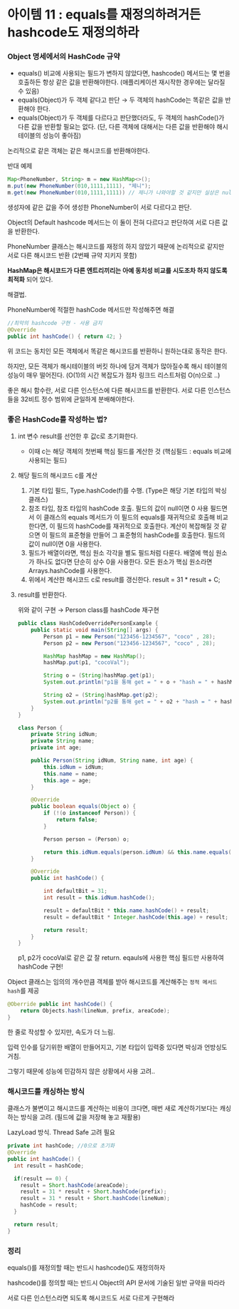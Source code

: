 # 아이템 11 : equals를 재정의하려거든 hashcode도 재정의하라

### Object 명세에서의 HashCode 규약

- equals() 비교에 사용되는 필드가 변하지 않았다면, hashcode() 메서드는 몇 번을 호출하든 항상 같은 값을 반환해야한다. (애플리케이션 재시작한 경우에는 달라질 수 있음)
- equals(Object)가 두 객체 같다고 판단 → 두 객체의 hashCode는 똑같은 값을 반환해야 한다.
- equals(Object)가 두 객체를 다르다고 판단했더라도, 두 객체의 hashCode()가 다른 값을 반환할 필요는 없다. (단, 다른 객체에 대해서는 다른 값을 반환해야 해시테이블의 성능이 좋아짐)


논리적으로 같은 객체는 같은 해시코드를 반환해야한다.

반대 예제

```java
Map<PhoneNumber, String> m = new HashMap<>();
m.put(new PhoneNumber(010,1111,1111), "제니");
m.get(new PhoneNumber(010,1111,1111)) // 제니가 나와야할 것 같지만 실상은 null
```

생성자에 같은 값을 주어 생성한 PhoneNumber이 서로 다르다고 판단.

Object의 Default hashcode 메서드는 이 둘이 전혀 다르다고 판단하여 서로 다른 값을 반환한다.

PhoneNumber 클래스는 해시코드를 재정의 하지 않았기 때문에 논리적으로 같지만 서로 다른 해시코드 반환 (2번째 규약 지키지 못함)

**HashMap은 해시코드가 다른 엔트리끼리는 아예 동치성 비교를 시도조차 하지 않도록 최적화** 되어 있다.

해결법.

PhoneNumber에 적절한 hashCode 메서드만 작성해주면 해결

```java
//최악의 hashcode 구현 - 사용 금지
@Override
public int hashCode() { return 42; }
```

위 코드는 동치인 모든 객체에서 똑같은 해시코드를 반환하니 원하는대로 동작은 한다.

하지만, 모든 객체가 해시테이블의 버킷 하나에 담겨 객체가 많아질수록 해시 테이블의 성능이 매우 떨어진다. (O(1)의 시간 복잡도가 점차 링크드 리스트처럼 O(n)으로 ..)

좋은 해시 함수란, 서로 다른 인스턴스에 다른 해시코드를 반환한다. 서로 다른 인스턴스들을 32비트 정수 범위에 균일하게 분배해야한다.

### 좋은 HashCode를 작성하는 법?

1. int 변수 result를 선언한 후 값c로 초기화한다.
    - 이때 c는 해당 객체의 첫번째 핵심 필드를 계산한 것 (핵심필드 : equals 비교에 사용되는 필드)
2. 해당 필드의 해시코드 c를 계산
    1. 기본 타입 필드,
       Type.hashCode(f)를 수행. (Type은 해당 기본 타입의 박싱 클래스)
    2. 참조 타입,
       참조 타입의 hashCode 호출. 필드의 값이 null이면 0 사용
       필드면서 이 클래스의 equals 메서드가 이 필드의 equals를 재귀적으로 호출해 비교한다면, 이 필드의 hashCode를 재귀적으로 호출한다. 계산이 복잡해질 것 같으면 이 필드의 표준형을 만들어 그 표준형의 hashCode를 호출한다. 필드의 값이 null이면 0을 사용한다.
    3. 필드가 배열이라면,
       핵심 원소 각각을 별도 필드처럼 다룬다. 배열에 핵심 원소가 하나도 없다면 단순히 상수 0을 사용한다. 모든 원소가 핵심 원소라면 Arrays.hashCode를 사용한다.
    4. 위에서 계산한 해시코드 c로 result를 갱신한다.
       result = 31 * result + C;
3. result를 반환한다.

   위와 같이 구현 → Person class를 hashCode 재구현

    ```java
    public class HashCodeOverridePersonExample {
        public static void main(String[] args) {
            Person p1 = new Person("123456-1234567", "coco" , 28);
            Person p2 = new Person("123456-1234567", "coco" , 28);
    
            HashMap hashMap = new HashMap();
            hashMap.put(p1, "cocoVal");
    
            String o = (String)hashMap.get(p1);
            System.out.println("p1을 통해 get = " + o + "hash = " + hashMap.get(p1).hashCode()); //cocoVal

            String o2 = (String)hashMap.get(p2);
            System.out.println("p2를 통해 get = " + o2 + "hash = " + hashMap.get(p2).hashCode()); //cocoVal
        }
    }
    
    class Person {
        private String idNum;
        private String name;
        private int age;
    
        public Person(String idNum, String name, int age) {
            this.idNum = idNum;
            this.name = name;
            this.age = age;
        }
    
        @Override
        public boolean equals(Object o) {
            if (!(o instanceof Person)) {
                return false;
            }
    
            Person person = (Person) o;
    
            return this.idNum.equals(person.idNum) && this.name.equals(person.name) && this.age == person.age;
        }
    
        @Override
        public int hashCode() {
    
            int defaultBit = 31;
            int result = this.idNum.hashCode();
    
            result = defaultBit * this.name.hashCode() + result;
            result = defaultBit * Integer.hashCode(this.age) + result;
    
            return result;
        }
    }
    ```

   p1, p2가 cocoVal로 같은 값 잘 return.
   eqauls에 사용한 핵심 필드만 사용하여 hashCode 구현!


Object 클래스는 임의의 개수만큼 객체를 받아 해시코드를 계산해주는 `정적 메서드 hash`를 제공

```java
@Oberride public int hashCode() {
	return Objects.hash(lineNum, prefix, areaCode);
}
```

한 줄로 작성할 수 있지만, 속도가 더 느림.

입력 인수를 담기위한 배열이 만들어지고, 기본 타입이 입력중 있다면 박싱과 언방싱도 거침.

그렇기 때문에 성능에 민감하지 않은 상황에서 사용 고려..

### 해시코드를 캐싱하는 방식

클래스가 불변이고 해시코드를 계산하는 비용이 크다면, 매번 새로 계산하기보다는 캐싱하는 방식을 고려. (필드에 값을 저장해 놓고 재활용)

LazyLoad 방식. Thread Safe 고려 필요

```java
private int hashCode; //0으로 초기화
@Override
public int hashCode() {
  int result = hashCode;

  if(result == 0) {
    result = Short.hashCode(areaCode);
    result = 31 * result + Short.hashCode(prefix);
    result = 31 * result + Short.hashCode(lineNum);
    hashCode = result;
  }

  return result;
}
```

### 정리

equals()를 재정의할 때는 반드시 hashcode()도 재정의하자

hashcode()를 정의할 때는 반드시 Object의 API 문서에 기술된 일반 규약을 따라라

서로 다른 인스턴스라면 되도록 해시코드도 서로 다르게 구현해라
